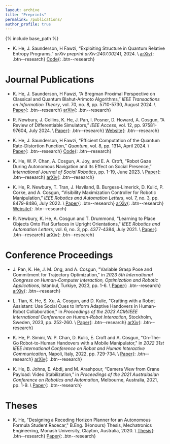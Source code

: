 ```yaml
---
layout: archive
title: "Preprints"
permalink: /publications/
author_profile: true
---
```


{% include base_path %}

- K. He, J. Saunderson, H Fawzi, “Exploiting Structure in Quantum Relative Entropy Programs,” *arXiv preprint arXiv:2407.00241*, 2024. \\
[arXiv](https://arxiv.org/abs/2407.00241){: .btn--research}
[Code](https://github.com/kerry-he/qrep-structure){: .btn--research}

# Journal Publications
- K. He, J. Saunderson, H Fawzi, “A Bregman Proximal Perspective on Classical and Quantum Blahut-Arimoto Algorithms,” *IEEE Transactions on Information Theory*, vol. 70, no. 8, pp. 5710-5730, August 2024. \\
[Paper](https://ieeexplore.ieee.org/abstract/document/10552808){: .btn--research}
[arXiv](https://arxiv.org/abs/2306.04492){: .btn--research}

- R. Newbury, J. Collins, K. He, J. Pan, I. Posner, D. Howard, A. Cosgun, “A Review of Differentiable Simulators,” *IEEE Access*, vol. 12, pp. 97581-97604, July 2024. \\
[Paper](https://ieeexplore.ieee.org/abstract/document/10589638){: .btn--research}
[Website](https://rhys-newbury.github.io/projects/DiffSim/){: .btn--research}

- K. He, J. Saunderson, H Fawzi, “Efficient Computation of the Quantum Rate-Distortion Function,” *Quantum*, vol. 8, pp. 1314, April 2024. \\
[Paper](https://quantum-journal.org/papers/q-2024-04-09-1314/){: .btn--research}
[Code](https://github.com/kerry-he/efficient-qrd){: .btn--research}

- K. He, W. P. Chan, A. Cosgun, A. Joy, and E. A. Croft, “Robot Gaze During Autonomous Navigation and Its Effect on Social Presence,” *International Journal of Social Robotics*, pp. 1-19, June 2023. \\
[Paper](https://link.springer.com/article/10.1007/s12369-023-01023-y){: .btn--research}
[arXiv](https://arxiv.org/abs/2305.05852){: .btn--research}

- K. He, R. Newbury, T. Tran, J. Haviland, B. Burgess-Limerick, D. Kulić, P. Corke, and A. Cosgun, “Visibility Maximization Controller for Robotic Manipulation,” *IEEE Robotics and Automation Letters*, vol. 7, no. 3, pp. 8479-8486, July 2022. \\
[Paper](https://ieeexplore.ieee.org/abstract/document/9815144){: .btn--research}
[arXiv](https://arxiv.org/abs/2202.12557){: .btn--research}
[Website](https://rhys-newbury.github.io/projects/vmc/){: .btn--research}

- R. Newbury, K. He, A. Cosgun and T. Drummond, "Learning to Place Objects Onto Flat Surfaces in Upright Orientations," *IEEE Robotics and Automation Letters*, vol. 6, no. 3, pp. 4377-4384, July 2021. \\
[Paper](https://ieeexplore.ieee.org/abstract/document/9384169/){: .btn--research}
[arXiv](https://arxiv.org/abs/2004.00249){: .btn--research}


# Conference Proceedings
- J. Pan, K. He, J. M. Ong, and A. Cosgun, "Variable Grasp Pose and Commitment for Trajectory Optimization," in *2023 5th International Congress on Human-Computer Interaction, Optimization and Robotic Applications*, Istanbul, Turkiye, 2023, pp. 1-6. \\
[Paper](https://ieeexplore.ieee.org/abstract/document/10155773){: .btn--research}
[arXiv](https://arxiv.org/abs/2305.12455){: .btn--research}

- L. Tian, K. He, S. Xu, A. Cosgun, and D. Kulic, "Crafting with a Robot Assistant: Use Social Cues to Inform Adaptive Handovers in Human-Robot Collaboration," in *Proceedings of the 2023 ACM/IEEE International Conference on Human-Robot Interaction*, Stockholm, Sweden, 2023, pp. 252-260. \\
[Paper](https://dl.acm.org/doi/abs/10.1145/3568162.3576998){: .btn--research}
[arXiv](https://arxiv.org/abs/2301.02938){: .btn--research}

- K. He, P. Simini, W. P. Chan, D. Kulić, E. Croft and A. Cosgun, "On-The-Go Robot-to-Human Handovers with a Mobile Manipulator," in *2022 31st IEEE International Conference on Robot and Human Interactive Communication*, Napoli, Italy, 2022, pp. 729-734. \\
[Paper](https://ieeexplore.ieee.org/abstract/document/9900642){: .btn--research}
[arXiv](https://arxiv.org/abs/2203.08423){: .btn--research}

- K. He, B. Johns, E. Abdi, and M. Arashpour, “Camera View from Crane Payload: Video Stabilization,” in *Proceedings of the 2021 Australasian Conference on Robotics and Automation*, Melbourne, Australia, 2021, pp. 1-9. \\
[Paper](https://ssl.linklings.net/conferences/acra/acra2021_proceedings/views/includes/files/pap104s2-file1.pdf){: .btn--research}


# Theses
- K. He, "Designing a Receding Horizon Planner for an Autonomous Formula Student Racecar," B.Eng. (Honours) Thesis, Mechatronics Engineering, Monash University, Clayton, Australia, 2020. \\
[Thesis](/files/bachelor_thesis.pdf){: .btn--research}
[Paper](/files/bachelor_thesis_paper.pdf){: .btn--research}
